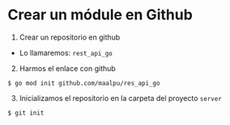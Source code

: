 # Crear un módule en Github
1. Crear un repositorio en github
  - Lo llamaremos: `rest_api_go`
2. Harmos el enlace con github
  ```
  $ go mod init github.com/maalpu/res_api_go
  ```
3. Inicializamos el repositorio en la carpeta del proyecto `server`
  ```
  $ git init
  ```

